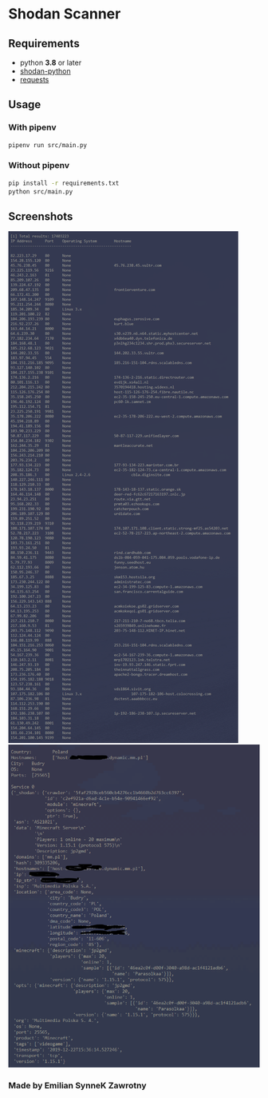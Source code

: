 # Shodan Scanner

## Requirements
- python **3.8** or later
- [shodan-python](https://github.com/achillean/shodan-python)
- [requests](https://requests.readthedocs.io/en/master/)

## Usage
### With pipenv
```bash
pipenv run src/main.py
```
### Without pipenv
```bash
pip install -r requirements.txt
python src/main.py
```
## Screenshots
![](screenshots/search.png)
![](screenshots/scan.png)

### Made by Emilian **SynneK** Zawrotny